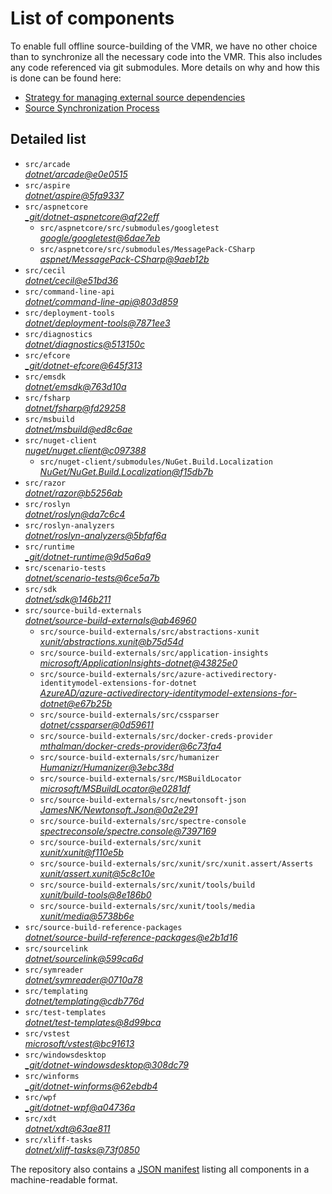 ﻿# List of components

To enable full offline source-building of the VMR, we have no other choice than to synchronize all the necessary code into the VMR. This also includes any code referenced via git submodules. More details on why and how this is done can be found here:
- [Strategy for managing external source dependencies](src/arcade/Documentation/UnifiedBuild/VMR-Strategy-For-External-Source.md)
- [Source Synchronization Process](src/arcade/Documentation/UnifiedBuild/VMR-Design-And-Operation.md#source-synchronization-process)

## Detailed list

<!-- component list beginning -->
- `src/arcade`  
*[dotnet/arcade@e0e0515](https://github.com/dotnet/arcade/tree/e0e05154656254a735ebf19ffa5a37a8b915039b)*
- `src/aspire`  
*[dotnet/aspire@5fa9337](https://github.com/dotnet/aspire/tree/5fa9337a84a52e9bd185d04d156eccbdcf592f74)*
- `src/aspnetcore`  
*[_git/dotnet-aspnetcore@af22eff](https://dev.azure.com/dnceng/internal/_git/dotnet-aspnetcore/?version=GCaf22effae4069a5dfb9b0735859de48820104f5b)*
    - `src/aspnetcore/src/submodules/googletest`  
    *[google/googletest@6dae7eb](https://github.com/google/googletest/tree/6dae7eb4a5c3a169f3e298392bff4680224aa94a)*
    - `src/aspnetcore/src/submodules/MessagePack-CSharp`  
    *[aspnet/MessagePack-CSharp@9aeb12b](https://github.com/aspnet/MessagePack-CSharp/tree/9aeb12b9bdb024512ffe2e4bddfa2785dca6e39e)*
- `src/cecil`  
*[dotnet/cecil@e51bd36](https://github.com/dotnet/cecil/tree/e51bd3677d5674fa34bf5676c5fc5562206bf94e)*
- `src/command-line-api`  
*[dotnet/command-line-api@803d859](https://github.com/dotnet/command-line-api/tree/803d8598f98fb4efd94604b32627ee9407f246db)*
- `src/deployment-tools`  
*[dotnet/deployment-tools@7871ee3](https://github.com/dotnet/deployment-tools/tree/7871ee378dce87b64d930d4f33dca9c888f4034d)*
- `src/diagnostics`  
*[dotnet/diagnostics@513150c](https://github.com/dotnet/diagnostics/tree/513150c2f25077b1fcb194407e53c433c975f39b)*
- `src/efcore`  
*[_git/dotnet-efcore@645f313](https://dev.azure.com/dnceng/internal/_git/dotnet-efcore/?version=GC645f3131a5b0a4bf677201cf22773990a5316c89)*
- `src/emsdk`  
*[dotnet/emsdk@763d10a](https://github.com/dotnet/emsdk/tree/763d10a1a251be35337ee736832bfde3f9200672)*
- `src/fsharp`  
*[dotnet/fsharp@fd29258](https://github.com/dotnet/fsharp/tree/fd29258f2eb7502b09a450a8250495adb6c5caee)*
- `src/msbuild`  
*[dotnet/msbuild@ed8c6ae](https://github.com/dotnet/msbuild/tree/ed8c6aec5b774cfdad4e95033910c30aa0d93391)*
- `src/nuget-client`  
*[nuget/nuget.client@c097388](https://github.com/nuget/nuget.client/tree/c097388782da305f47c395f90bea2d7c83909b6d)*
    - `src/nuget-client/submodules/NuGet.Build.Localization`  
    *[NuGet/NuGet.Build.Localization@f15db7b](https://github.com/NuGet/NuGet.Build.Localization/tree/f15db7b7c6f5affbea268632ef8333d2687c8031)*
- `src/razor`  
*[dotnet/razor@b5256ab](https://github.com/dotnet/razor/tree/b5256abf658352440e61aa1372bbc0798e9ceb7d)*
- `src/roslyn`  
*[dotnet/roslyn@da7c6c4](https://github.com/dotnet/roslyn/tree/da7c6c4257b2f661024b9a506773372a09023eee)*
- `src/roslyn-analyzers`  
*[dotnet/roslyn-analyzers@5bfaf6a](https://github.com/dotnet/roslyn-analyzers/tree/5bfaf6aea5cf9d1c924d9adc69916eac3be07880)*
- `src/runtime`  
*[_git/dotnet-runtime@9d5a6a9](https://dev.azure.com/dnceng/internal/_git/dotnet-runtime/?version=GC9d5a6a9aa463d6d10b0b0ba6d5982cc82f363dc3)*
- `src/scenario-tests`  
*[dotnet/scenario-tests@6ce5a7b](https://github.com/dotnet/scenario-tests/tree/6ce5a7bf0ef0c62bc0dc0140c45637a5e161823f)*
- `src/sdk`  
*[dotnet/sdk@146b211](https://github.com/dotnet/sdk/tree/146b211a1392fbe23304d77c3c3e3ebddc6979d8)*
- `src/source-build-externals`  
*[dotnet/source-build-externals@ab46960](https://github.com/dotnet/source-build-externals/tree/ab469606a3e6b026dcac301e2dab96117c94faeb)*
    - `src/source-build-externals/src/abstractions-xunit`  
    *[xunit/abstractions.xunit@b75d54d](https://github.com/xunit/abstractions.xunit/tree/b75d54d73b141709f805c2001b16f3dd4d71539d)*
    - `src/source-build-externals/src/application-insights`  
    *[microsoft/ApplicationInsights-dotnet@43825e0](https://github.com/microsoft/ApplicationInsights-dotnet/tree/43825e06a22cdfb702fc199a7ba99a7d541d48c6)*
    - `src/source-build-externals/src/azure-activedirectory-identitymodel-extensions-for-dotnet`  
    *[AzureAD/azure-activedirectory-identitymodel-extensions-for-dotnet@e67b25b](https://github.com/AzureAD/azure-activedirectory-identitymodel-extensions-for-dotnet/tree/e67b25be77532af9ba405670b34b4d263d505fde)*
    - `src/source-build-externals/src/cssparser`  
    *[dotnet/cssparser@0d59611](https://github.com/dotnet/cssparser/tree/0d59611784841735a7778a67aa6e9d8d000c861f)*
    - `src/source-build-externals/src/docker-creds-provider`  
    *[mthalman/docker-creds-provider@6c73fa4](https://github.com/mthalman/docker-creds-provider/tree/6c73fa4784795ae07f49305a057abf5c473d2adb)*
    - `src/source-build-externals/src/humanizer`  
    *[Humanizr/Humanizer@3ebc38d](https://github.com/Humanizr/Humanizer/tree/3ebc38de585fc641a04b0e78ed69468453b0f8a1)*
    - `src/source-build-externals/src/MSBuildLocator`  
    *[microsoft/MSBuildLocator@e0281df](https://github.com/microsoft/MSBuildLocator/tree/e0281df33274ac3c3e22acc9b07dcb4b31d57dc0)*
    - `src/source-build-externals/src/newtonsoft-json`  
    *[JamesNK/Newtonsoft.Json@0a2e291](https://github.com/JamesNK/Newtonsoft.Json/tree/0a2e291c0d9c0c7675d445703e51750363a549ef)*
    - `src/source-build-externals/src/spectre-console`  
    *[spectreconsole/spectre.console@7397169](https://github.com/spectreconsole/spectre.console/tree/7397169a2757dc3657598bdea4ac222c0f283425)*
    - `src/source-build-externals/src/xunit`  
    *[xunit/xunit@f110e5b](https://github.com/xunit/xunit/tree/f110e5bee5dfd4c08339587c9c3df9292fcb597c)*
    - `src/source-build-externals/src/xunit/src/xunit.assert/Asserts`  
    *[xunit/assert.xunit@5c8c10e](https://github.com/xunit/assert.xunit/tree/5c8c10e085eb42f39f2fe0b40c94bf56649eb0a4)*
    - `src/source-build-externals/src/xunit/tools/build`  
    *[xunit/build-tools@8e186b0](https://github.com/xunit/build-tools/tree/8e186b0f8e398796e75453f3f18952b06d29fdfd)*
    - `src/source-build-externals/src/xunit/tools/media`  
    *[xunit/media@5738b6e](https://github.com/xunit/media/tree/5738b6e86f08e0389c4392b939c20e3eca2d9822)*
- `src/source-build-reference-packages`  
*[dotnet/source-build-reference-packages@e2b1d16](https://github.com/dotnet/source-build-reference-packages/tree/e2b1d16fd66540b3a5813ec0ac1fd166688c3e0a)*
- `src/sourcelink`  
*[dotnet/sourcelink@599ca6d](https://github.com/dotnet/sourcelink/tree/599ca6dd9547cef0c10c1363fade40b044fed3b7)*
- `src/symreader`  
*[dotnet/symreader@0710a78](https://github.com/dotnet/symreader/tree/0710a7892d89999956e8808c28e9dd0512bd53f3)*
- `src/templating`  
*[dotnet/templating@cdb776d](https://github.com/dotnet/templating/tree/cdb776d3a6988a56a69e9ceb669bf250f51919ee)*
- `src/test-templates`  
*[dotnet/test-templates@8d99bca](https://github.com/dotnet/test-templates/tree/8d99bca98e3fd0c8f4e10eb200aed20d9665de0e)*
- `src/vstest`  
*[microsoft/vstest@bc91613](https://github.com/microsoft/vstest/tree/bc9161306b23641b0364b8f93d546da4d48da1eb)*
- `src/windowsdesktop`  
*[_git/dotnet-windowsdesktop@308dc79](https://dev.azure.com/dnceng/internal/_git/dotnet-windowsdesktop/?version=GC308dc7955704be60afc72ec00902cc18e028c3c2)*
- `src/winforms`  
*[_git/dotnet-winforms@62ebdb4](https://dev.azure.com/dnceng/internal/_git/dotnet-winforms/?version=GC62ebdb4b0d5cc7e163b8dc9331dc196e576bf162)*
- `src/wpf`  
*[_git/dotnet-wpf@a04736a](https://dev.azure.com/dnceng/internal/_git/dotnet-wpf/?version=GCa04736acb8edb533756131d3d5fc55f15cd03d6a)*
- `src/xdt`  
*[dotnet/xdt@63ae811](https://github.com/dotnet/xdt/tree/63ae81154c50a1cf9287cc47d8351d55b4289e6d)*
- `src/xliff-tasks`  
*[dotnet/xliff-tasks@73f0850](https://github.com/dotnet/xliff-tasks/tree/73f0850939d96131c28cf6ea6ee5aacb4da0083a)*
<!-- component list end -->

The repository also contains a [JSON manifest](https://github.com/dotnet/dotnet/blob/main/src/source-manifest.json) listing all components in a machine-readable format.
